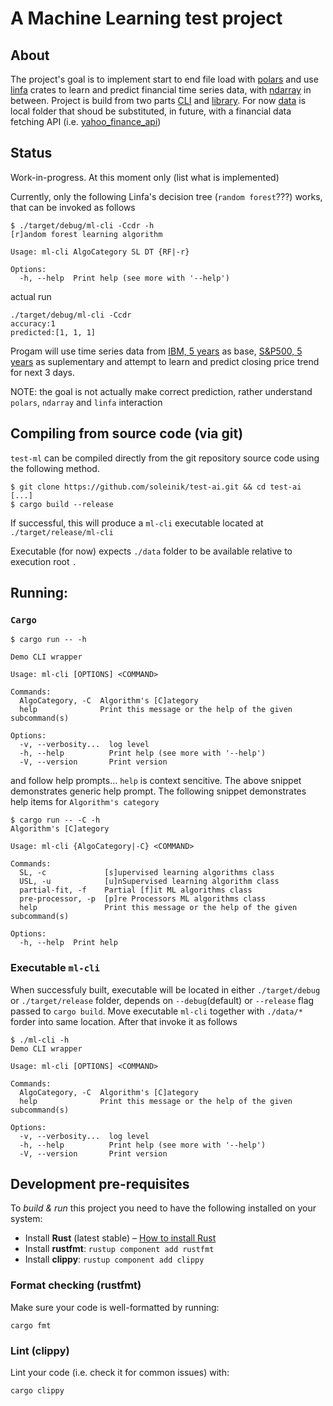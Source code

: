# A Machine Learning test project

## About
The project's goal is to implement start to end file load with [polars](https://crates.io/crates/polars) and use [linfa](https://crates.io/crates/linfa) crates to learn and predict financial time series data, with [ndarray](https://crates.io/crates/ndarray) in between.
Project is build from two parts [CLI](/ml-cli/) and [library](/ml-lib/). For now [data](/data/) is local folder that shoud be substituted, in future, with a financial data fetching API (i.e. [yahoo_finance_api](https://crates.io/crates/yahoo_finance_api))


## Status
Work-in-progress. At this moment only (list what is implemented) 

Currently, only the following Linfa's decision tree (`random forest`???)  works, that can be invoked as follows
```
$ ./target/debug/ml-cli -Ccdr -h
[r]andom forest learning algorithm

Usage: ml-cli AlgoCategory SL DT {RF|-r}

Options:
  -h, --help  Print help (see more with '--help')
```
actual run
```
./target/debug/ml-cli -Ccdr
accuracy:1
predicted:[1, 1, 1]
```

Progam will use time series data from [IBM, 5 years](./data/IBM-5y.csv) as base, [S&P500, 5 years](./data/^GSPC-5y.csv) as suplementary and attempt to learn and predict closing price trend for next 3 days.

NOTE: the goal is not actually make correct prediction, rather understand `polars`, `ndarray` and `linfa` interaction 


## Compiling from source code (via git)

`test-ml` can be compiled directly from the git repository source code using the following method.


```
$ git clone https://github.com/soleinik/test-ai.git && cd test-ai
[...]
$ cargo build --release
```

If successful, this will produce a `ml-cli` executable located at `./target/release/ml-cli`

Executable (for now) expects `./data` folder to be available relative to execution root `.`

## Running:

### `Cargo`
```
$ cargo run -- -h

Demo CLI wrapper

Usage: ml-cli [OPTIONS] <COMMAND>

Commands:
  AlgoCategory, -C  Algorithm's [C]ategory
  help              Print this message or the help of the given subcommand(s)

Options:
  -v, --verbosity...  log level
  -h, --help          Print help (see more with '--help')
  -V, --version       Print version

```
and follow help prompts... `help` is context sencitive. The above snippet demonstrates generic help prompt. The following snippet demonstrates help items for `Algorithm's category` 

```
$ cargo run -- -C -h
Algorithm's [C]ategory

Usage: ml-cli {AlgoCategory|-C} <COMMAND>

Commands:
  SL, -c             [s]upervised learning algorithms class
  USL, -u            [u]nSupervised learning algorithm class
  partial-fit, -f    Partial [f]it ML algorithms class
  pre-processor, -p  [p]re Processors ML algorithms class
  help               Print this message or the help of the given subcommand(s)

Options:
  -h, --help  Print help

```
### Executable `ml-cli`
When successfuly built, executable will be located in either `./target/debug` or `./target/release` folder, depends on `--debug`(default) or `--release` flag passed to `cargo build`. Move executable `ml-cli` together with `./data/*` forder into same location. After that invoke it as follows

```
$ ./ml-cli -h
Demo CLI wrapper

Usage: ml-cli [OPTIONS] <COMMAND>

Commands:
  AlgoCategory, -C  Algorithm's [C]ategory
  help              Print this message or the help of the given subcommand(s)

Options:
  -v, --verbosity...  log level
  -h, --help          Print help (see more with '--help')
  -V, --version       Print version
```



## Development pre-requisites

To _build & run_ this project you need to have the following installed on your system:

- Install **Rust** (latest stable) – [How to install Rust](https://www.rust-lang.org/en-US/install.html)
- Install **rustfmt**: `rustup component add rustfmt`
- Install **clippy**: `rustup component add clippy`


### Format checking (rustfmt)

Make sure your code is well-formatted by running:

```
cargo fmt
```

### Lint (clippy)

Lint your code (i.e. check it for common issues) with:

```
cargo clippy
```
